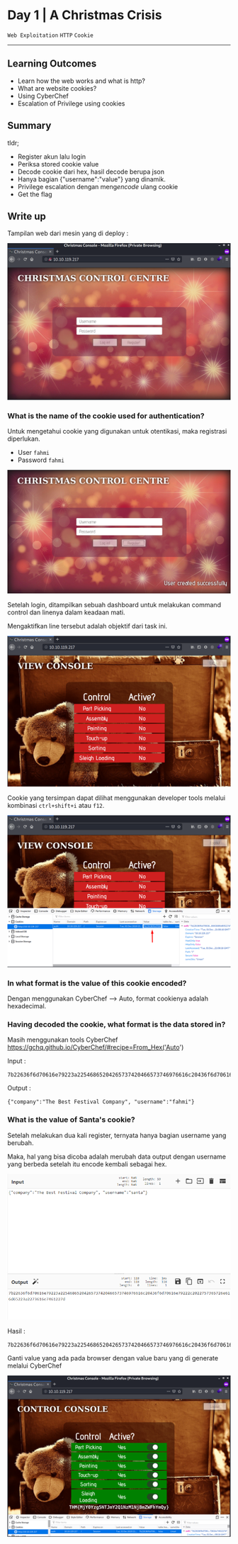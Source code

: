 # Day 1 | A Christmas Crisis

`Web Exploitation` `HTTP` `Cookie`

---

## Learning Outcomes

- Learn how the web works and what is http?
- What are website cookies?
- Using CyberChef 
- Escalation of Privilege using cookies

## Summary

tldr;
- Register akun lalu login
- Periksa stored cookie value
- Decode cookie dari hex, hasil decode berupa json 
- Hanya bagian {"username":"value"} yang dinamik.
- Privilege escalation dengan meng*encode* ulang cookie
- Get the flag

## Write up

Tampilan web dari mesin yang di deploy :

![6f48785061d2c5b00e6038eb0d7c4e65.png](./_resources/d6fd84485b614c858eec4fe50b618753.png)


### What is the name of the cookie used for authentication?

Untuk mengetahui cookie yang digunakan untuk otentikasi, maka registrasi diperlukan.

- User `fahmi `  
- Password `fahmi`

![715f2fd701d6fe7560b65f15f9f1ecff.png](./_resources/633ec0092c734809b6ec32c15c407753.png)

Setelah login, ditampilkan sebuah dashboard untuk melakukan command control dan linenya dalam keadaan mati.

Mengaktifkan line tersebut adalah objektif dari task ini.

![b24c7cb5210478b8754c213d382a7582.png](./_resources/31bef68fc7cf4616afbe8791fc5f66f6.png)

Cookie yang tersimpan dapat dilihat menggunakan developer tools melalui kombinasi `ctrl+shift+i` atau `f12`.

![95eb0c9d1b87bdc65f00e47a13d51c05.png](./_resources/b2f3c6dcf09c4453b0ac0f946187569b.png)

### In what format is the value of this cookie encoded?

Dengan menggunakan CyberChef --> Auto, format cookienya adalah hexadecimal.

### Having decoded the cookie, what format is the data stored in?

Masih menggunakan tools CyberChef
https://gchq.github.io/CyberChef/#recipe=From_Hex('Auto')

Input :
```
7b22636f6d70616e79223a22546865204265737420466573746976616c20436f6d70616e79222c2022757365726e616d65223a226661686d69227d
```

Output :
```
{"company":"The Best Festival Company", "username":"fahmi"}
```

### What is the value of Santa's cookie?

Setelah melakukan dua kali register, ternyata hanya bagian username yang berubah. 

Maka, hal yang bisa dicoba adalah merubah data output dengan username yang berbeda setelah itu encode kembali sebagai hex.



![d029bcc35173406eb7ad4dbf2ad65850.png](./_resources/d029bcc35173406eb7ad4dbf2ad65850.png)


Hasil :

```
7b22636f6d70616e79223a22546865204265737420466573746976616c20436f6d70616e79222c2022757365726e616d65223a226661686d69227d
```

Ganti value yang ada pada browser dengan value baru yang di generate melalui CyberChef

![57825f555931d68ed018918e880014cb.png](./_resources/b7b94bc5c88e44038832055e598a60a3.png)